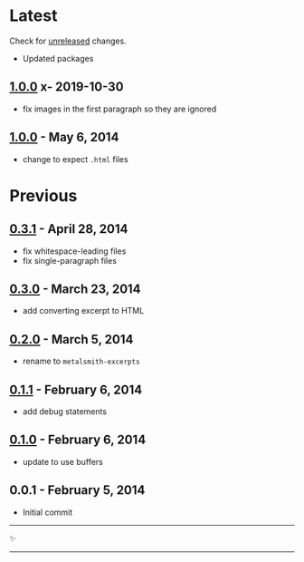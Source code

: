 # Latest

Check for [unreleased][] changes.

- Updated packages

## [1.0.0][] x- 2019-10-30

- fix images in the first paragraph so they are ignored

## [1.0.0][] - May 6, 2014

- change to expect `.html` files

# Previous

## [0.3.1][] - April 28, 2014

- fix whitespace-leading files
- fix single-paragraph files

## [0.3.0][] - March 23, 2014

- add converting excerpt to HTML

## [0.2.0][] - March 5, 2014

- rename to `metalsmith-excerpts`

## [0.1.1][] - February 6, 2014

- add debug statements

## [0.1.0][] - February 6, 2014

- update to use buffers

## 0.0.1 - February 5, 2014

- Initial commit

---

:sparkles:

---

[unreleased]: https://github.com/segmentio/metalsmith-markdown/compare/1.0.0...HEAD
[1.0.0]: https://github.com/segmentio/metalsmith-excerpts/compare/0.3.1...1.0.0
[0.3.1]: https://github.com/segmentio/metalsmith-excerpts/compare/0.3.0...0.3.1
[0.3.0]: https://github.com/segmentio/metalsmith-excerpts/compare/0.2.0...0.3.0
[0.2.0]: https://github.com/segmentio/metalsmith-excerpts/compare/0.1.1...0.2.0
[0.1.1]: https://github.com/segmentio/metalsmith-excerpts/compare/0.1.0...0.1.1
[0.1.0]: https://github.com/segmentio/metalsmith-excerpts/compare/0.0.1...0.1.0

